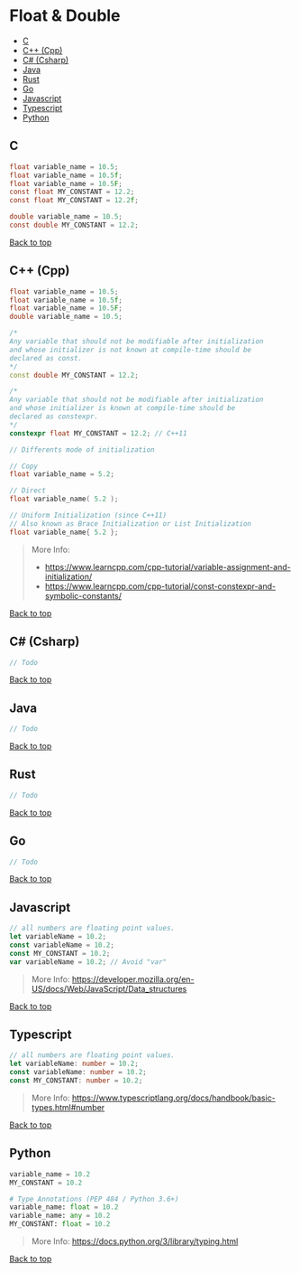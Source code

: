 # Float & Double

- [C](#c)
- [C++ (Cpp)](#c-cpp)
- [C# (Csharp)](#c-csharp)
- [Java](#java)
- [Rust](#rust)
- [Go](#go)
- [Javascript](#javascript)
- [Typescript](#typescript)
- [Python](#python)

## C

```C
float variable_name = 10.5;
float variable_name = 10.5f;
float variable_name = 10.5F;
const float MY_CONSTANT = 12.2;
const float MY_CONSTANT = 12.2f;

double variable_name = 10.5;
const double MY_CONSTANT = 12.2;
```

[Back to top](#top)

## C++ (Cpp)

```Cpp
float variable_name = 10.5;
float variable_name = 10.5f;
float variable_name = 10.5F;
double variable_name = 10.5;

/*
Any variable that should not be modifiable after initialization
and whose initializer is not known at compile-time should be
declared as const.
*/
const double MY_CONSTANT = 12.2;

/*
Any variable that should not be modifiable after initialization
and whose initializer is known at compile-time should be
declared as constexpr.
*/
constexpr float MY_CONSTANT = 12.2; // C++11
```

```Cpp
// Differents mode of initialization

// Copy
float variable_name = 5.2;

// Direct
float variable_name( 5.2 );

// Uniform Initialization (since C++11)
// Also known as Brace Initialization or List Initialization
float variable_name{ 5.2 };
```

> More Info:
> - https://www.learncpp.com/cpp-tutorial/variable-assignment-and-initialization/
> - https://www.learncpp.com/cpp-tutorial/const-constexpr-and-symbolic-constants/

[Back to top](#top)

## C# (Csharp)

```Cs
// Todo
```

[Back to top](#top)

## Java

```Java
// Todo
```

[Back to top](#top)

## Rust

```Rust
// Todo
```

[Back to top](#top)

## Go

```Go
// Todo
```

[Back to top](#top)

## Javascript

```Javascript
// all numbers are floating point values.
let variableName = 10.2;
const variableName = 10.2;
const MY_CONSTANT = 10.2;
var variableName = 10.2; // Avoid "var"
```

> More Info: https://developer.mozilla.org/en-US/docs/Web/JavaScript/Data_structures

[Back to top](#top)

## Typescript

```Typescript
// all numbers are floating point values.
let variableName: number = 10.2;
const variableName: number = 10.2;
const MY_CONSTANT: number = 10.2;
```

> More Info: https://www.typescriptlang.org/docs/handbook/basic-types.html#number

[Back to top](#top)

## Python

```Python
variable_name = 10.2
MY_CONSTANT = 10.2

# Type Annotations (PEP 484 / Python 3.6+)
variable_name: float = 10.2
variable_name: any = 10.2
MY_CONSTANT: float = 10.2
```

> More Info: https://docs.python.org/3/library/typing.html

[Back to top](#top)
